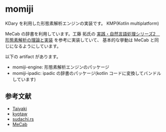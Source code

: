 # momiji

KDary を利用した形態素解析エンジンの実装です。
KMP(Kotlin multiplatform) 

MeCab の辞書を利用しています。工藤 拓氏の [実践・自然言語処理シリーズ2　形態素解析の理論と実装](https://amzn.to/3Y9Ufo3) を参考に実装していて、
基本的な挙動は MeCab と同じになるようにしています。

以下の artifact があります。

- momiji-engine: 形態素解析エンジンのパッケージ
- momiji-ipadic: ipadic の辞書のパッケージ(kotlin コードに変換してバンドルしています)

## 参考文献

 * [Taiyaki](https://www.jonki.net/entry/2019/12/01/000807)
 * [kyotaw](https://kyotaw.hatenablog.jp/entry/2015/02/16/021417)
 * [sudachi.rs](https://qiita.com/sorami/items/7934fec2074c493c0f7d)
 * [MeCab](https://taku910.github.io/mecab/dic-detail.html)
